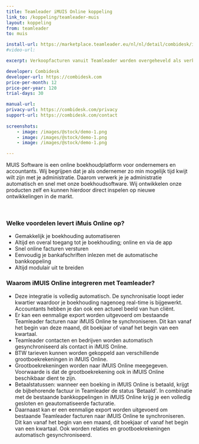 ```yaml
---
title: Teamleader iMUIS Online koppeling
link_to: /koppeling/teamleader-muis
layout: koppeling
from: teamleader
to: muis

install-url: https://marketplace.teamleader.eu/nl/nl/detail/combidesk/i-muis-online/75cf01
#video-url: 

excerpt: Verkoopfacturen vanuit Teamleader worden overgeheveld als verkoopfacturen in iMUIS Online 

developer: Combidesk  
developer-url: https://combidesk.com
price-per-month: 12
price-per-year: 120
trial-days: 30

manual-url: 
privacy-url: https://combidesk.com/privacy
support-url: https://combidesk.com/contact
      
screenshots:
    - image: /images/@stock/demo-1.png
    - image: /images/@stock/demo-1.png
    - image: /images/@stock/demo-1.png

---
```


MUIS Software is een online boekhoudplatform voor ondernemers en accountants. Wij begrijpen dat je als ondernemer zo min mogelijk tijd kwijt wilt zijn met je administratie. Daarom verwerk je je administratie automatisch en snel met onze boekhoudsoftware.
Wij ontwikkelen onze producten zelf en kunnen hierdoor direct inspelen op nieuwe ontwikkelingen in de markt.

​
### Welke voordelen levert iMuis Online op?

* Gemakkelijk je boekhouding automatiseren
* Altijd en overal toegang tot je boekhouding; online en via de app
* Snel online facturen versturen
* Eenvoudig je bankafschriften inlezen met de automatische bankkoppeling
* Altijd modulair uit te breiden
​

### Waarom iMUIS Online integreren met Teamleader?

* Deze integratie is volledig automatisch. De synchronisatie loopt ieder kwartier waardoor je boekhouding nagenoeg real-time is bijgewerkt. Accountants hebben je dan ook een actueel beeld van hun cliënt.
* Er kan een eenmalige export worden uitgevoerd om bestaande Teamleader facturen naar iMUIS Online te synchroniseren. Dit kan vanaf het begin van deze maand, dit boekjaar of vanaf het begin van een kwartaal.
* Teamleader contacten en bedrijven worden automatisch gesynchroniseerd als contact in iMUIS Online.
* BTW tarieven kunnen worden gekoppeld aan verschillende grootboekrekeningen in iMUIS Online.
* Grootboekrekeningen worden naar iMUIS Online meegegeven. Voorwaarde is dat de grootboekrekening ook in iMUIS Online beschikbaar dient te zijn.
* Betaalstatussen: wanneer een boeking in iMUIS Online is betaald, krijgt de bijbehorende factuur in Teamleader de status 'Betaald'. In combinatie met de bestaande bankkoppelingen in iMUIS Online krijg je een volledig gesloten en geautomatiseerde facturatie.
* Daarnaast kan er een eenmalige export worden uitgevoerd om bestaande Teamleader facturen naar iMUIS Online te synchroniseren. Dit kan vanaf het begin van een maand, dit boekjaar of vanaf het begin van een kwartaal. Ook worden relaties en grootboekrekeningen automatisch gesynchroniseerd.